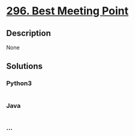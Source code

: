 # [296. Best Meeting Point](https://leetcode.com/problems/best-meeting-point)

## Description
None


## Solutions


### Python3

```python

```

### Java

```java

```

### ...
```

```

